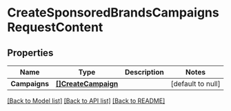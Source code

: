 # CreateSponsoredBrandsCampaignsRequestContent

## Properties
Name | Type | Description | Notes
------------ | ------------- | ------------- | -------------
**Campaigns** | [**[]CreateCampaign**](CreateCampaign.md) |  | [default to null]

[[Back to Model list]](../README.md#documentation-for-models) [[Back to API list]](../README.md#documentation-for-api-endpoints) [[Back to README]](../README.md)


